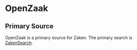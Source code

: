 # OpenZaak

## Primary Source

OpenZaak is a primary source for Zaken. The primary search is [ZakenSearch](../searches/zaken.md#zakensearch-).